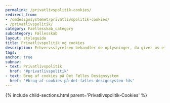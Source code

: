 ```yaml
---
permalink: /privatlivspolitik-cookies/
redirect_from:
- /omdesignsystemet/privatlivspolitik-cookies/
- /privatlivspolitik/
category: Faellesskab_category
subcategory: Fællesskab
layout: styleguide
title: Privatlivspolitik og cookies
description: Erhvervsstyrelsen behandler de oplysninger, du giver os eller vi indsamler om dig, i overensstemmelse med gældende regler.
tags:
anchor: true
subnav:
- text: Privatlivspolitik
  href: '#privatlivspolitik'
- text: Brug af cookies på Det Fælles Designsystem
  href: '#brug-af-cookies-på-det-fælles-designsystem-fds'
---
```

{% include child-sections.html parent='Privatlivspolitik-Cookies' %}
